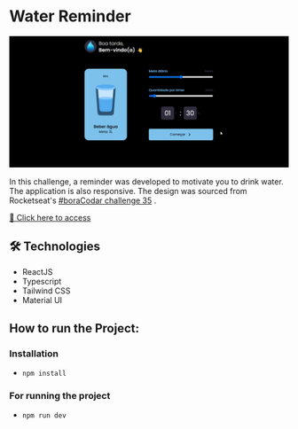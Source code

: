 # Water Reminder

![preview](./.github/preview.gif)

In this challenge, a reminder was developed to motivate you to drink water. The application is also responsive. The design was sourced from Rocketseat's [#boraCodar challenge 35](https://www.figma.com/community/file/1278710249415753889/Reminder-Beber-%C3%81gua-%E2%80%A2-Desafio-35) . 

[🔗 Click here to access](https://gabrielli-lima.github.io/water-reminder/)

## 🛠️ Technologies

- ReactJS
- Typescript
- Tailwind CSS
- Material UI
  
## How to run the Project:

### Installation
- `npm install`

### For running the project
- `npm run dev`